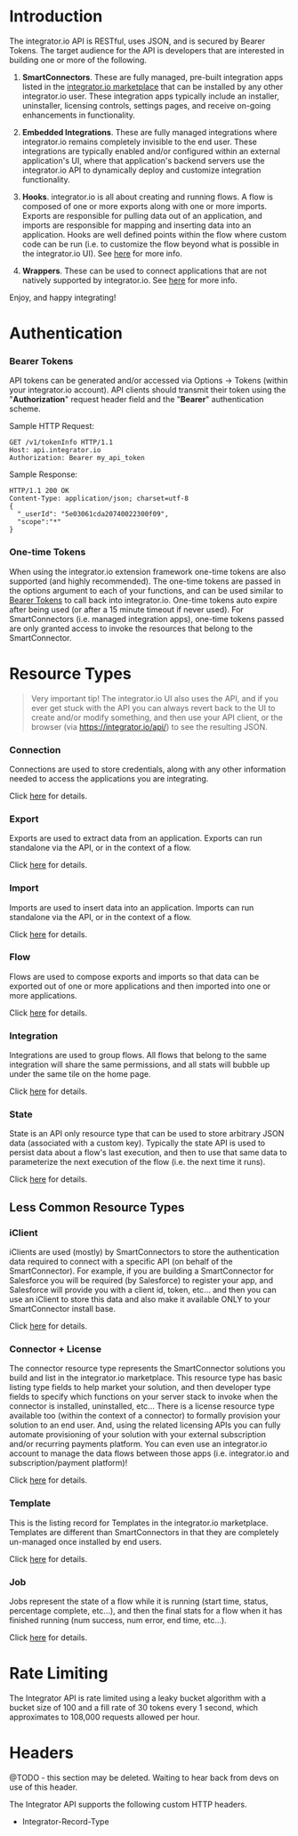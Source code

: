 Introduction
============

The integrator.io API is RESTful, uses JSON, and is secured by Bearer Tokens. The target audience for the API is developers that are interested in building one or more of the following.

1. **SmartConnectors**.  These are fully managed, pre-built integration apps listed in the [integrator.io marketplace](https://integrator.io/marketplace) that can be installed by any other integrator.io user.   These integration apps typically include an installer, uninstaller, licensing controls, settings pages, and receive on-going enhancements in functionality.

2. **Embedded Integrations**.  These are fully managed integrations where integrator.io remains completely invisible to the end user.  These integrations are typically enabled and/or configured within an external application's UI, where that application's backend servers use the integrator.io API to dynamically deploy and customize integration functionality.

3. **Hooks**.  integrator.io is all about creating and running flows. A flow is composed of one or more exports along with one or more imports.  Exports are responsible for pulling data out of an application, and imports are responsible for mapping and inserting data into an application.  Hooks are well defined points within the flow where custom code can be run (i.e. to customize the flow beyond what is possible in the integrator.io UI).  See [here](https://github.com/celigo/integrator-extension#hooks) for more info.

4. **Wrappers**.  These can be used to connect applications that are not natively supported by integrator.io.  See [here](https://github.com/celigo/integrator-extension#wrappers) for more info.

Enjoy, and happy integrating!


Authentication
============

### Bearer Tokens

API tokens can be generated and/or accessed via Options -> Tokens (within your integrator.io account).  API clients should transmit their token using the "**Authorization**" request header field and the "**Bearer**" authentication scheme.

Sample HTTP Request:

```
GET /v1/tokenInfo HTTP/1.1
Host: api.integrator.io
Authorization: Bearer my_api_token
```

Sample Response:

```
HTTP/1.1 200 OK
Content-Type: application/json; charset=utf-8
{
  "_userId": "5e03061cda20740022300f09",
  "scope":"*"
}
```

### One-time Tokens
When using the integrator.io extension framework one-time tokens are also supported (and highly recommended).  The one-time tokens are passed in the options argument to each of your functions, and can be used similar to [Bearer Tokens](#bearer-tokens) to call back into integrator.io. One-time tokens auto expire after being used (or after a 15 minute timeout if never used). For SmartConnectors (i.e. managed integration apps), one-time tokens passed are only granted access to invoke the resources that belong to the SmartConnector.

Resource Types
=========
> Very important tip!  The integrator.io UI also uses the API, and if you ever get stuck with the API you can always revert back to the UI to create and/or modify something, and then use your API client, or the browser (via https://integrator.io/api/) to see the resulting JSON.

### Connection

Connections are used to store credentials, along with any other information needed to access the applications you are integrating.

Click [here](/connection.md) for details.

### Export

Exports are used to extract data from an application. Exports can run standalone via the API, or in the context of a flow.

Click [here](/export.md) for details.

### Import

Imports are used to insert data into an application. Imports can run standalone via the API, or in the context of a flow.

Click [here](/import.md) for details.

### Flow

Flows are used to compose exports and imports so that data can be exported out of one or more applications and then imported into one or more applications.

Click [here](/flow.md) for details.

### Integration

Integrations are used to group flows.  All flows that belong to the same integration will share the same permissions, and all stats will bubble up under the same tile on the home page.

Click [here](/integration.md) for details.

### State

State is an API only resource type that can be used to store arbitrary JSON data (associated with a custom key).  Typically the state API is used to persist data about a flow's last execution, and then to use that same data to parameterize the next execution of the flow (i.e. the next time it runs).

Click [here](/state.md) for details.

Less Common Resource Types
-----------

### iClient

iClients are used (mostly) by SmartConnectors to store the authentication data required to connect with a specific API (on behalf of the SmartConnector).  For example, if you are building a SmartConnector for Salesforce you will be required (by Salesforce) to register your app, and Salesforce will provide you with a client id, token, etc... and then you can use an iClient to store this data and also make it available ONLY to your SmartConnector install base.

Click [here](/iClient.md) for details.


### Connector + License

The connector resource type represents the SmartConnector solutions you build and list in the integrator.io marketplace.  This resource type has basic listing type fields to help market your solution, and then developer type fields to specify which functions on your server stack to invoke when the connector is installed, uninstalled, etc... There is a license resource type available too (within the context of a connector) to formally provision your solution to an end user.  And, using the related licensing APIs you can fully automate provisioning of your solution with your external subscription and/or recurring payments platform.  You can even use an integrator.io account to manage the data flows between those apps (i.e. integrator.io and subscription/payment platform)!

Click [here](/connector.md) for details.


### Template

This is the listing record for Templates in the integrator.io marketplace.  Templates are different than SmartConnectors in that they are completely un-managed once installed by end users.

Click [here](/template.md) for details.

### Job

Jobs represent the state of a flow while it is running (start time, status, percentage complete, etc...), and then the final stats for a flow when it has finished running (num success, num error, end time, etc...).

Click [here](/job.md) for details.


Rate Limiting
============

The Integrator API is rate limited using a leaky bucket algorithm with a bucket size of 100 and a fill rate of 30 tokens every 1 second, which approximates to 108,000 requests allowed per hour.

Headers
============
@TODO - this section may be deleted. Waiting to hear back from devs on use of this header.

The Integrator API supports the following custom HTTP headers.

-    Integrator-Record-Type
